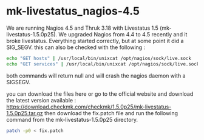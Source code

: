 # mk-livestatus_nagios-4.5

We are running Nagios 4.5 and Thruk 3.18 with Livestatus 1.5 (mk-livestatus-1.5.0p25).
We upgraded Nagios from 4.4 to 4.5 recently and it broke livestatus. Everything started correctly, but at some point it did a SIG_SEGV.
this can also be checked with the following :
```bash
echo "GET hosts" | /usr/local/bin/unixcat /opt/nagios/sock/live.sock
echo "GET services" | /usr/local/bin/unixcat /opt/nagios/sock/live.sock
```
both commands will return null and will crash the nagios daemon with a SIGSEGV.

you can download the files here or go to the official website and download the latest version available : https://download.checkmk.com/checkmk/1.5.0p25/mk-livestatus-1.5.0p25.tar.gz
then download the fix.patch file and run the following command from the mk-livestatus-1.5.0p25 directory.

```bash
patch -p0 < fix.patch
```
